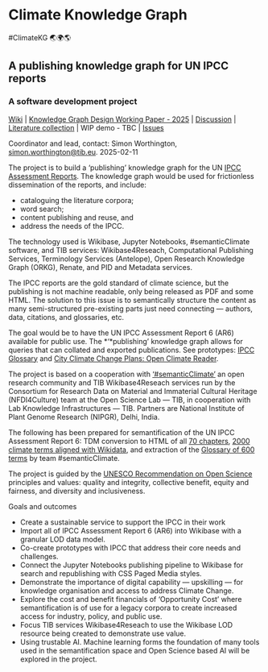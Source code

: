 # Climate Knowledge Graph

\#ClimateKG 🌏🌍🌎

## A publishing knowledge graph for UN IPCC reports

### A software development project

[Wiki](https://github.com/TIBHannover/climate-knowledge-graph/wiki) | [Knowledge Graph Design Working Paper - 2025](https://github.com/TIBHannover/climate-knowledge-graph/wiki/ClimateKG-Design-%E2%80%90-Working-Paper) | [Discussion](https://github.com/orgs/semanticClimate/discussions/24) | [Literature collection](https://www.zotero.org/groups/2437020/semanticclimate/collections/IXBQXNLH) | WIP demo - TBC | [Issues](https://github.com/TIBHannover/climate-knowledge-graph/issues)

Coordinator and lead, contact: Simon Worthington, [simon.worthington@tib.eu](mailto:simon.worthington@tib.eu). 2025-02-11

The project is to build a ‘publishing’ knowledge graph for the UN [IPCC Assessment Reports](https://www.ipcc.ch/report/sixth-assessment-report-cycle/). The knowledge graph would be used for frictionless dissemination of the reports, and include:

* cataloguing the literature corpora;   
* word search;   
* content publishing and reuse, and   
* address the needs of the IPCC. 

The technology used is Wikibase, Jupyter Notebooks, \#semanticClimate software, and TIB services: Wikibase4Reseach, Computational Publishing Services, Terminology Services (Antelope), Open Research Knowledge Graph (ORKG), Renate, and PID and Metadata services.

The IPCC reports are the gold standard of climate science, but the publishing is not machine readable, only being released as PDF and some HTML. The solution to this issue is to semantically structure the content as many semi-structured pre-existing parts just need connecting — authors, data, citations, and glossaries, etc.

The goal would be to have the UN IPCC Assessment Report 6 (AR6) available for public use. The *‘*publishing’ knowledge graph allows for queries that can collated and exported publications. See prototypes: [IPCC Glossary](https://tibhannover.github.io/semantic-glossar/ipcc-terms.html) and [City Climate Change Plans: Open Climate Reader](https://semanticclimate.github.io/city-open-climate-reader/).

The project is based on a cooperation with [‘\#semanticClimate’](https://docs.google.com/document/d/1ihhso6gfldWFdR1o8pP0W7Orbk7j2zcMCwyfv-qN1wY/edit) an open research community and TIB Wikibase4Reseach services run by the Consortium for Research Data on Material and Immaterial Cultural Heritage (NFDI4Culture) team at the Open Science Lab — TIB, in cooperation with Lab Knowledge Infrastructures — TIB. Partners are National Institute of Plant Genome Research (NIPGR), Delhi, India.

The following has been prepared for semantification of the UN IPCC Assessment Report 6: TDM conversion to HTML of all [70 chapters](https://github.com/semanticClimate/ipcc/tree/main/cleaned_content), [2000 climate terms aligned with Wikidata](https://github.com/petermr/semanticClimate/blob/main/ipcc/ar6/test/total_glossary/glossaries/total/acronyms_wiki.csv), and extraction of the [Glossary of 600 terms](https://vivliostyle.vercel.app/#src=https://raw.githubusercontent.com/semanticClimate/glossary-demo/main/ipccglossary.jsonld) by team \#semanticClimate.

The project is guided by the [UNESCO Recommendation on Open Science](https://unesdoc.unesco.org/ark:/48223/pf0000379949.locale=en) principles and values: quality and integrity, collective benefit, equity and fairness, and diversity and inclusiveness.

Goals and outcomes

* Create a sustainable service to support the IPCC in their work  
* Import all of IPCC Assessment Report 6 (AR6) into Wikibase with a granular LOD data model.  
* Co-create prototypes with IPCC that address their core needs and challenges.  
* Connect the Jupyter Notebooks publishing pipeline to Wikibase for search and republishing with CSS Paged Media styles.  
* Demonstrate the importance of digital capability — upskilling — for knowledge organisation and access to address Climate Change.  
* Explore the cost and benefit financials of ‘Opportunity Cost’ where semantification is of use for a legacy corpora to create increased access for industry, policy, and public use.  
* Focus TIB services Wikibase4Reseach to use the Wikibase LOD resource being created to demonstrate use value.    
* Using trustable AI. Machine learning forms the foundation of many tools used in the semantification space and Open Science based AI will be explored in the project. 


